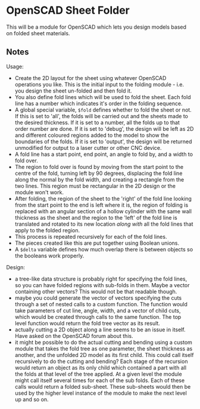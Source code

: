 # OpenSCAD Sheet Folder

This will be a module for OpenSCAD which lets you design models based on folded sheet materials.

## Notes

Usage:
- Create the 2D layout for the sheet using whatever OpenSCAD operations you like. This is the initial input to the folding module - i.e. you design the sheet un-folded and then fold it.
- You also define fold lines which will be used to fold the sheet. Each fold line has a number which indicates it's order in the folding sequence.
- A global special variable, `$fold` defines whether to fold the sheet or not. If this is set to 'all', the folds will be carried out and the sheets made to the desired thickness. If it is set to a number, all the folds up to that order number are done. If it is set to 'debug', the design will be left as 2D and different coloured regions added to the model to show the boundaries of the folds. If it is set to 'output', the design will be returned unmodified for output to a laser cutter or other CNC device. 
- A fold line has a start point, end point, an angle to fold by, and a width to fold over. 
- The region to fold over is found by moving from the start point to the centre of the fold, turning left by 90 degrees, displacing the fold line along the normal by the fold width, and creating a rectangle from the two lines. This region must be rectangular in the 2D design or the module won't work.
- After folding, the region of the sheet to the 'right' of the fold line looking from the start point to the end is left where it is, the region of folding is replaced with an angular section of a hollow cylinder with the same wall thickness as the sheet and the region to the 'left' of the fold line is translated and rotated to its new location *along* *with* all the fold lines that apply to the folded region.
- This process is repeated recursively for each of the fold lines.
- The pieces created like this are put together using Boolean unions.
- A `$delta` variable defines how much overlap there is between objects so the booleans work properly.

Design:
- a tree-like data structure is probably right for specifying the fold lines, so you can have folded regions with sub-folds in them. Maybe a vector containing other vectors? This would not be that readable though.
- maybe you could generate the vector of vectors specifying the cuts through a set of nested calls to a custom function. The function would take parameters of cut line, angle, width, and a vector of child cuts, which would be created through calls to the same function. The top level function would return the fold tree vector as its result.
- actually cutting a 2D object along a line seems to be an issue in itself. Have asked on the OpenSCAD forum about this.
- it might be possible to do the actual cutting and bending using a custom module that takes the fold tree as one parameter, the sheet thickness as another, and the unfolded 2D model as its first child. This could call itself recursively to do the cutting and bending? Each stage of the recursion would return an object as its only child which contained a part with all the folds at that level of the tree applied. At a given level the module might call itself several times for each of the sub folds. Each of these calls would return a folded sub-sheet. These sub-sheets would then be used by the higher level instance of the module to make the next level up and so on.
